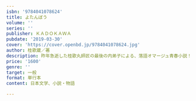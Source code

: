 ```yaml
---
isbn: '9784041078624'
title: よたんぼう
volume: ''
series: ''
publisher: ＫＡＤＯＫＡＷＡ
pubdate: '2019-03-30'
cover: 'https://cover.openbd.jp/9784041078624.jpg'
author: 桂歌蔵／著
description: 昨年急逝した桂歌丸師匠の最後の内弟子による、落語オマージュ青春小説！
price: '1600'
genre: ''
target: 一般
format: 単行本
content: 日本文学、小説・物語

---
```

